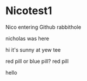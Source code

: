 # Nicotest1
Nico entering Github rabbithole
<the end>

nicholas was here

hi it's sunny at yew tee

red pill or blue pill? red pill

hello